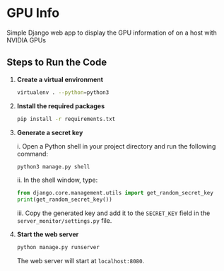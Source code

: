 # GPU Info
Simple Django web app to display the GPU information of on a host with NVIDIA GPUs
## Steps to Run the Code

1. **Create a virtual environment**

    ```bash
    virtualenv . --python=python3
    ```

2. **Install the required packages**

    ```bash
    pip install -r requirements.txt
    ```

3. **Generate a secret key**

    i. Open a Python shell in your project directory and run the following command:

    ```bash
    python3 manage.py shell
    ```

    ii. In the shell window, type:

    ```python
    from django.core.management.utils import get_random_secret_key
    print(get_random_secret_key())
    ```

    iii. Copy the generated key and add it to the `SECRET_KEY` field in the `server_monitor/settings.py` file.

4. **Start the web server**

    ```bash
    python manage.py runserver
    ```

    The web server will start at `localhost:8080`.
